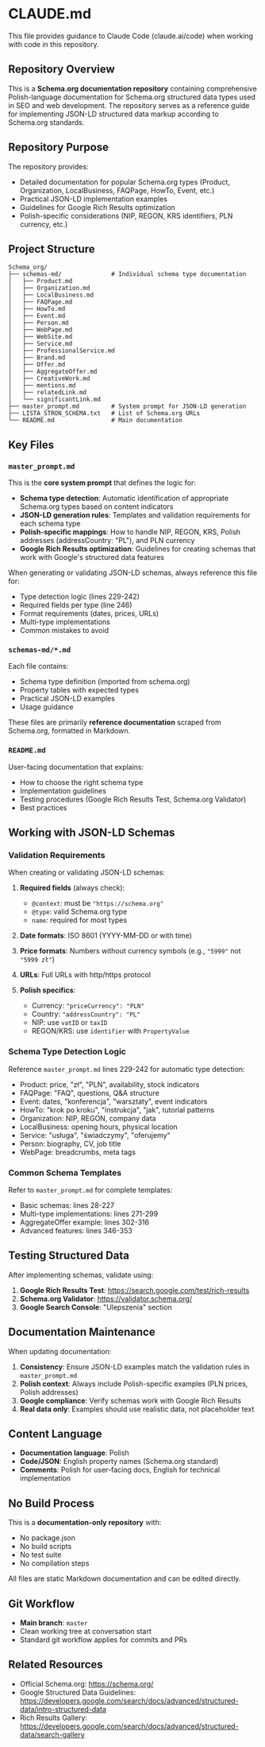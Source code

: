 # CLAUDE.md

This file provides guidance to Claude Code (claude.ai/code) when working with code in this repository.

## Repository Overview

This is a **Schema.org documentation repository** containing comprehensive Polish-language documentation for Schema.org structured data types used in SEO and web development. The repository serves as a reference guide for implementing JSON-LD structured data markup according to Schema.org standards.

## Repository Purpose

The repository provides:
- Detailed documentation for popular Schema.org types (Product, Organization, LocalBusiness, FAQPage, HowTo, Event, etc.)
- Practical JSON-LD implementation examples
- Guidelines for Google Rich Results optimization
- Polish-specific considerations (NIP, REGON, KRS identifiers, PLN currency, etc.)

## Project Structure

```
Schema_org/
├── schemas-md/              # Individual schema type documentation
│   ├── Product.md
│   ├── Organization.md
│   ├── LocalBusiness.md
│   ├── FAQPage.md
│   ├── HowTo.md
│   ├── Event.md
│   ├── Person.md
│   ├── WebPage.md
│   ├── WebSite.md
│   ├── Service.md
│   ├── ProfessionalService.md
│   ├── Brand.md
│   ├── Offer.md
│   ├── AggregateOffer.md
│   ├── CreativeWork.md
│   ├── mentions.md
│   ├── relatedLink.md
│   └── significantLink.md
├── master_prompt.md         # System prompt for JSON-LD generation
├── LISTA_STRON_SCHEMA.txt   # List of Schema.org URLs
└── README.md                # Main documentation
```

## Key Files

### `master_prompt.md`
This is the **core system prompt** that defines the logic for:
- **Schema type detection**: Automatic identification of appropriate Schema.org types based on content indicators
- **JSON-LD generation rules**: Templates and validation requirements for each schema type
- **Polish-specific mappings**: How to handle NIP, REGON, KRS, Polish addresses (addressCountry: "PL"), and PLN currency
- **Google Rich Results optimization**: Guidelines for creating schemas that work with Google's structured data features

When generating or validating JSON-LD schemas, always reference this file for:
- Type detection logic (lines 229-242)
- Required fields per type (line 246)
- Format requirements (dates, prices, URLs)
- Multi-type implementations
- Common mistakes to avoid

### `schemas-md/*.md`
Each file contains:
- Schema type definition (imported from schema.org)
- Property tables with expected types
- Practical JSON-LD examples
- Usage guidance

These files are primarily **reference documentation** scraped from Schema.org, formatted in Markdown.

### `README.md`
User-facing documentation that explains:
- How to choose the right schema type
- Implementation guidelines
- Testing procedures (Google Rich Results Test, Schema.org Validator)
- Best practices

## Working with JSON-LD Schemas

### Validation Requirements

When creating or validating JSON-LD schemas:

1. **Required fields** (always check):
   - `@context`: must be `"https://schema.org"`
   - `@type`: valid Schema.org type
   - `name`: required for most types

2. **Date formats**: ISO 8601 (YYYY-MM-DD or with time)

3. **Price formats**: Numbers without currency symbols (e.g., `"5999"` not `"5999 zł"`)

4. **URLs**: Full URLs with http/https protocol

5. **Polish specifics**:
   - Currency: `"priceCurrency": "PLN"`
   - Country: `"addressCountry": "PL"`
   - NIP: use `vatID` or `taxID`
   - REGON/KRS: use `identifier` with `PropertyValue`

### Schema Type Detection Logic

Reference `master_prompt.md` lines 229-242 for automatic type detection:
- Product: price, "zł", "PLN", availability, stock indicators
- FAQPage: "FAQ", questions, Q&A structure
- Event: dates, "konferencja", "warsztaty", event indicators
- HowTo: "krok po kroku", "instrukcja", "jak", tutorial patterns
- Organization: NIP, REGON, company data
- LocalBusiness: opening hours, physical location
- Service: "usługa", "świadczymy", "oferujemy"
- Person: biography, CV, job title
- WebPage: breadcrumbs, meta tags

### Common Schema Templates

Refer to `master_prompt.md` for complete templates:
- Basic schemas: lines 28-227
- Multi-type implementations: lines 271-299
- AggregateOffer example: lines 302-316
- Advanced features: lines 346-353

## Testing Structured Data

After implementing schemas, validate using:
1. **Google Rich Results Test**: https://search.google.com/test/rich-results
2. **Schema.org Validator**: https://validator.schema.org/
3. **Google Search Console**: "Ulepszenia" section

## Documentation Maintenance

When updating documentation:

1. **Consistency**: Ensure JSON-LD examples match the validation rules in `master_prompt.md`
2. **Polish context**: Always include Polish-specific examples (PLN prices, Polish addresses)
3. **Google compliance**: Verify schemas work with Google Rich Results
4. **Real data only**: Examples should use realistic data, not placeholder text

## Content Language

- **Documentation language**: Polish
- **Code/JSON**: English property names (Schema.org standard)
- **Comments**: Polish for user-facing docs, English for technical implementation

## No Build Process

This is a **documentation-only repository** with:
- No package.json
- No build scripts
- No test suite
- No compilation steps

All files are static Markdown documentation and can be edited directly.

## Git Workflow

- **Main branch**: `master`
- Clean working tree at conversation start
- Standard git workflow applies for commits and PRs

## Related Resources

- Official Schema.org: https://schema.org/
- Google Structured Data Guidelines: https://developers.google.com/search/docs/advanced/structured-data/intro-structured-data
- Rich Results Gallery: https://developers.google.com/search/docs/advanced/structured-data/search-gallery
